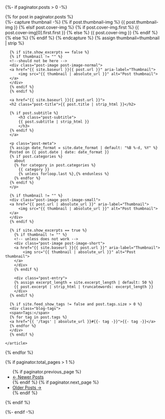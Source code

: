 {%- if paginator.posts > 0 -%}
  <div class="posts-list">
  {% for post in paginator.posts %}
    <article class="post-preview">
      {%- capture thumbnail -%}
      {% if post.thumbnail-img %}
          {{ post.thumbnail-img }}
      {% elsif post.cover-img %}
          {% if post.cover-img.first %}
          {{ post.cover-img[0].first.first }}
          {% else %}
          {{ post.cover-img }}
          {% endif %}
      {% else %}
      {% endif %}
      {% endcapture %}
      {% assign thumbnail=thumbnail | strip %}

      {% if site.show_excerpts == false %}
      {% if thumbnail != "" %}
      <!--should not be here -->
      <div class="post-image post-image-normal">
      <a href="{{ site.baseurl }}{{ post.url }}" aria-label="Thumbnail">
          <img src="{{ thumbnail | absolute_url }}" alt="Post thumbnail">
      </a>
      </div>
      {% endif %}
      {% endif %}

      <a href="{{ site.baseurl }}{{ post.url }}">
      <h2 class="post-title">{{ post.title | strip_html }}</h2>

      {% if post.subtitle %}
          <h3 class="post-subtitle">
          {{ post.subtitle | strip_html }}
          </h3>
      {% endif %}
      </a>

      <p class="post-meta">
      {% assign date_format = site.date_format | default: "%B %-d, %Y" %}
      Posted on {{ post.date | date: date_format }}
      {% if post.categories %}
        about
        {% for category in post.categories %}
          {{ category }}
          {% unless forloop.last %},{% endunless %}
        {% endfor %}
      {% endif %}
      </p>

      {% if thumbnail != "" %}
      <div class="post-image post-image-small">
      <a href="{{ post.url | absolute_url }}" aria-label="Thumbnail">
          <img src="{{ thumbnail | absolute_url }}" alt="Post thumbnail">
      </a>
      </div>
      {% endif %}

      {% if site.show_excerpts == true %}
        {% if thumbnail != "" %}
        <!-- unless does not work -->
        <div class="post-image post-image-short">
        <a href="{{ site.baseurl }}{{ post.url }}" aria-label="Thumbnail">
            <img src="{{ thumbnail | absolute_url }}" alt="Post thumbnail">
        </a>
        </div>
        {% endif %}

        <div class="post-entry">
        {% assign excerpt_length = site.excerpt_length | default: 50 %}
        {{ post.excerpt | strip_html | truncatewords: excerpt_length }}
        </div>
      {% endif %}

      {% if site.feed_show_tags != false and post.tags.size > 0 %}
      <div class="blog-tags">
      <span>Tags:</span>
      {% for tag in post.tags %}
      <a href="{{ '/tags' | absolute_url }}#{{- tag -}}">{{- tag -}}</a>
      {% endfor %}
      </div>
      {% endif %}

    </article>
  {% endfor %}
  
  {% if paginator.total_pages > 1 %}
    <ul class="pagination main-pager">
      {% if paginator.previous_page %}
      <li class="page-item previous">
        <a class="page-link" href="{{ site.baseurl }}{{ paginator.previous_page_path }}">&larr; Newer Posts</a>
      </li>
      {% endif %}
      {% if paginator.next_page %}
      <li class="page-item next">
        <a class="page-link" href="{{ site.baseurl }}{{ paginator.next_page_path }}">Older Posts &rarr;</a>
      </li>
      {% endif %}
    </ul>
  {% endif %}
  </div>
{%- endif -%}